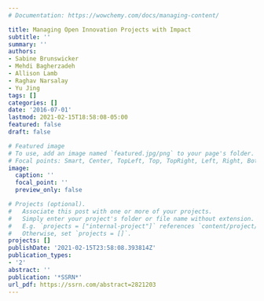 ```yaml
---
# Documentation: https://wowchemy.com/docs/managing-content/

title: Managing Open Innovation Projects with Impact
subtitle: ''
summary: ''
authors:
- Sabine Brunswicker
- Mehdi Bagherzadeh
- Allison Lamb
- Raghav Narsalay
- Yu Jing
tags: []
categories: []
date: '2016-07-01'
lastmod: 2021-02-15T18:58:08-05:00
featured: false
draft: false

# Featured image
# To use, add an image named `featured.jpg/png` to your page's folder.
# Focal points: Smart, Center, TopLeft, Top, TopRight, Left, Right, BottomLeft, Bottom, BottomRight.
image:
  caption: ''
  focal_point: ''
  preview_only: false

# Projects (optional).
#   Associate this post with one or more of your projects.
#   Simply enter your project's folder or file name without extension.
#   E.g. `projects = ["internal-project"]` references `content/project/deep-learning/index.md`.
#   Otherwise, set `projects = []`.
projects: []
publishDate: '2021-02-15T23:58:08.393814Z'
publication_types:
- '2'
abstract: ''
publication: '*SSRN*'
url_pdf: https://ssrn.com/abstract=2821203
---
```

